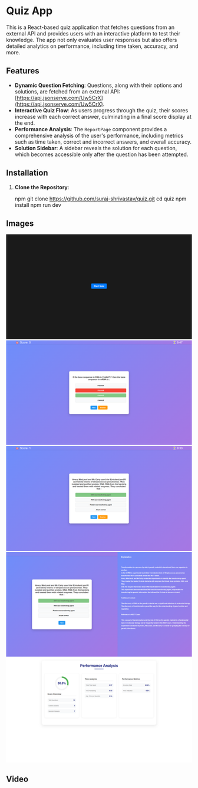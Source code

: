 # Quiz App

This is a React-based quiz application that fetches questions from an external API and provides users with an interactive platform to test their knowledge. The app not only evaluates user responses but also offers detailed analytics on performance, including time taken, accuracy, and more.

## Features

- **Dynamic Question Fetching**: Questions, along with their options and solutions, are fetched from an external API: [https://api.jsonserve.com/Uw5CrX](https://api.jsonserve.com/Uw5CrX).
- **Interactive Quiz Flow**: As users progress through the quiz, their scores increase with each correct answer, culminating in a final score display at the end.
- **Performance Analysis**: The `ReportPage` component provides a comprehensive analysis of the user's performance, including metrics such as time taken, correct and incorrect answers, and overall accuracy.
- **Solution Sidebar**: A sidebar reveals the solution for each question, which becomes accessible only after the question has been attempted.

## Installation

1. **Clone the Repository**:

   npm git clone https://github.com/suraj-shrivastav/quiz.git
   cd quiz
   npm install
   npm run dev

## Images

<p align="center">

<img src="assets/pic1.png" alt="Quiz App Screenshot" width="600" >
<img src="assets/pic2.png" alt="Quiz App Screenshot" width="600">
<img src="assets/pic3.png" alt="Quiz App Screenshot" width="600">
<img src="assets/pic4.png" alt="Quiz App Screenshot" width="600">
<img src="assets/pic5.png" alt="Quiz App Screenshot" width="600">

</p>

## Video

<p align="center>
<img src="assets/quizVdo.gif" alt="Quiz App Demo" width="600">
</p>
